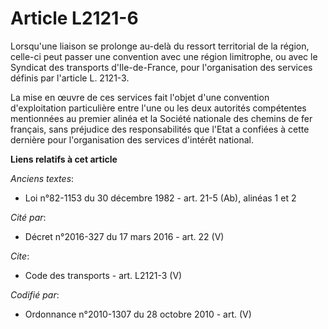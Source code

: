 # Article L2121-6

Lorsqu'une liaison se prolonge au-delà du ressort territorial de la région, celle-ci peut passer une convention avec une
région limitrophe, ou avec le Syndicat des transports d'Ile-de-France, pour l'organisation des services définis par l'article
L. 2121-3. 

La mise en œuvre de ces services fait l'objet d'une convention d'exploitation particulière entre l'une ou les deux autorités
compétentes mentionnées au premier alinéa et la Société nationale des chemins de fer français, sans préjudice des
responsabilités que l'Etat a confiées à cette dernière pour l'organisation des services d'intérêt national.

**Liens relatifs à cet article**

_Anciens textes_:

  - Loi n°82-1153 du 30 décembre 1982 - art. 21-5 (Ab), alinéas 1 et 2

_Cité par_:

  - Décret n°2016-327 du 17 mars 2016 - art. 22 (V)

_Cite_:

  - Code des transports - art. L2121-3 (V)

_Codifié par_:

  - Ordonnance n°2010-1307 du 28 octobre 2010 - art. (V)

